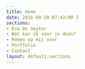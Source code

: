 ```yaml
---
title: Home
date: 2016-09-20 07:43:00 Z
sections:
- Eva De Geyter
- Wat kan ik voor je doen?
- Reken op mij voor
- Portfolio
- Contact
layout: default.sections
---
```


